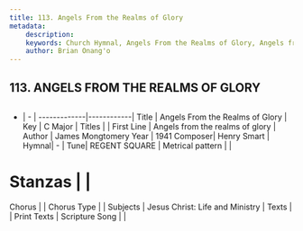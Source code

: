 ```yaml
---
title: 113. Angels From the Realms of Glory
metadata:
    description: 
    keywords: Church Hymnal, Angels From the Realms of Glory, Angels from the realms of glory, 
    author: Brian Onang'o
---
```



## 113. ANGELS FROM THE REALMS OF GLORY

```txt

```

- |   -  |
-------------|------------|
Title | Angels From the Realms of Glory |
Key | C Major |
Titles |  |
First Line | Angels from the realms of glory |
Author | James Mongtomery
Year | 1941
Composer| Henry Smart |
Hymnal|  - |
Tune| REGENT SQUARE |
Metrical pattern | |
# Stanzas |  |
Chorus |  |
Chorus Type |  |
Subjects | Jesus Christ: Life and Ministry |
Texts |  |
Print Texts | 
Scripture Song |  |
  

